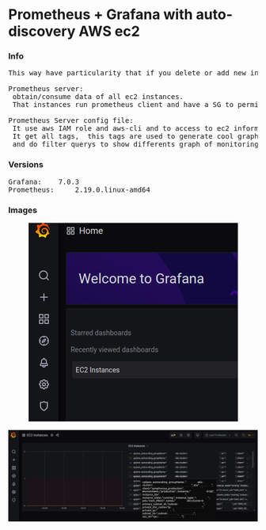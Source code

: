 # Prometheus + Grafana with auto-discovery AWS ec2


### Info
<pre>
This way have particularity that if you delete or add new instances, automatically prometheus show it on grafana. 

Prometheus server:
 obtain/consume data of all ec2 instances. 
 That instances run prometheus client and have a SG to permit only connections from Prometheus Server

Prometheus Server config file:  
 It use aws IAM role and aws-cli and to access to ec2 information  this IAM user have "read only access" to this job (describe instances)
 It get all tags,  this tags are used to generate cool graphs in Grafana
 and do filter querys to show differents graph of monitoring
</pre>


### Versions
<pre>
Grafana: 	7.0.3
Prometheus: 	2.19.0.linux-amd64
</pre>

### Images

<p align="center">
  <img src="images/01.png"/><br>
</p>


<p align="center">
  <img src="images/02.png"/><br>
</p>

